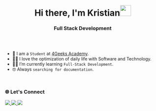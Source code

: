<h1 align="center"><b>Hi there, I'm Kristian</b><img src="https://media.giphy.com/media/hvRJCLFzcasrR4ia7z/giphy.gif" width="35"></h1>
<h3 align="center">Full Stack Development</h3>

<br><br>

- :school: I am a `Student` at [4Geeks Academy](https://4geeks.com/).
- :technologist: I love the optimization of daily life with Software and Technology.
- :student: I’m currently learning `Full-Stack Development`.
- :nerd_face: Always `searching for documentation`.
<br>

<h3>🌐 Let's Connect</h3>

<a href="https://www.linkedin.com/in/kristian-pacheco-7916931b0/"> 
  <img src="https://img.shields.io/badge/linkedin-%230077B5.svg?style=for-the-badge&logo=linkedin&logoColor=white">
</a>

<a href="https://www.instagram.com/kriztooo_/">
  <img src="https://img.shields.io/badge/Instagram-%23E4405F.svg?style=for-the-badge&logo=Instagram&logoColor=white">
</a>

<a href="https://x.com/kristianpac18">
  <img src="https://img.shields.io/badge/X-%23000000.svg?style=for-the-badge&logo=X&logoColor=white">
</a>
